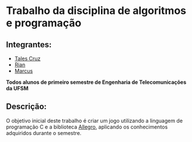 # **Trabalho da disciplina de algoritmos e programação**
## **Integrantes:**
* [Tales Cruz](https://github.com/Talescruzs)
* [Rian]()
* [Marcus]()
<p><b>Todos alunos de primeiro semestre de Engenharia de Telecomunicações da UFSM</b></p>

## **Descrição:**
O objetivo inicial deste trabalho é criar um jogo utilizando a linguagem de programação C e a biblioteca [Allegro](https://liballeg.org), aplicando os conhecimentos adquiridos durante o semestre.
